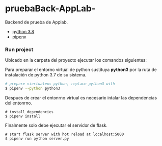 # pruebaBack-AppLab-
Backend de prueba de Applab.
- [python 3.8](https://www.python.org/downloads/release/python-370/)
- [pipenv](https://pipenv-es.readthedocs.io/es/latest/install.html)

### Run project
Ubicado en la carpeta del proyecto ejecutar los comandos siguientes:

Para preparar el entorno virtual de python sustituya **python3** por la ruta de instalación de python 3.7 de su sistema.
``` sh
# prepare viertualenv python, replace python3 with
$ pipenv --python python3
```
Despues de crear el entonrno virtual es necesario intalar las dependencias del entonrno.
```
# install dependencies
$ pipenv install
```
Finalmente solo debe ejecutar el servidor de flask.
```
# start flask server with hot reload at localhost:5000
$ pipenv run python server.py
```